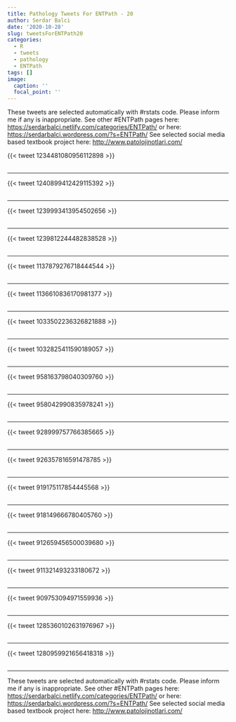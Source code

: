 ```yaml
---
title: Pathology Tweets For ENTPath - 20
author: Serdar Balci
date: '2020-10-28'
slug: tweetsForENTPath20
categories:
  - R
  - tweets
  - pathology
  - ENTPath
tags: []
image:
  caption: ''
  focal_point: ''
---
```



These tweets are selected automatically with #rstats code. Please inform me if any is inappropriate.
See other #ENTPath pages here: https://serdarbalci.netlify.com/categories/ENTPath/  or here: https://serdarbalci.wordpress.com/?s=ENTPath/ 
See selected social media based textbook project here: http://www.patolojinotlari.com/

{{< tweet 1234481080956112898 >}}
<br>
<br>
<hr>
{{< tweet 1240899412429115392 >}}
<br>
<br>
<hr>
{{< tweet 1239993413954502656 >}}
<br>
<br>
<hr>
{{< tweet 1239812244482838528 >}}
<br>
<br>
<hr>
{{< tweet 1137879276718444544 >}}
<br>
<br>
<hr>
{{< tweet 1136610836170981377 >}}
<br>
<br>
<hr>
{{< tweet 1033502236326821888 >}}
<br>
<br>
<hr>
{{< tweet 1032825411590189057 >}}
<br>
<br>
<hr>
{{< tweet 958163798040309760 >}}
<br>
<br>
<hr>
{{< tweet 958042990835978241 >}}
<br>
<br>
<hr>
{{< tweet 928999757766385665 >}}
<br>
<br>
<hr>
{{< tweet 926357816591478785 >}}
<br>
<br>
<hr>
{{< tweet 919175117854445568 >}}
<br>
<br>
<hr>
{{< tweet 918149666780405760 >}}
<br>
<br>
<hr>
{{< tweet 912659456500039680 >}}
<br>
<br>
<hr>
{{< tweet 911321493233180672 >}}
<br>
<br>
<hr>
{{< tweet 909753094971559936 >}}
<br>
<br>
<hr>
{{< tweet 1285360102631976967 >}}
<br>
<br>
<hr>
{{< tweet 1280959921656418318 >}}
<br>
<br>
<hr>


These tweets are selected automatically with #rstats code. Please inform me if any is inappropriate.
See other #ENTPath pages here: https://serdarbalci.netlify.com/categories/ENTPath/  or here: https://serdarbalci.wordpress.com/?s=ENTPath/ 
See selected social media based textbook project here: http://www.patolojinotlari.com/
